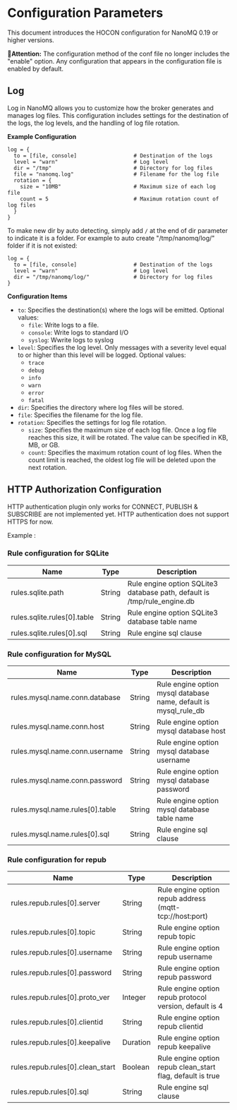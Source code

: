 # Configuration Parameters
This document introduces the HOCON configuration for NanoMQ 0.19 or higher versions. 

**📢Attention:** The configuration method of the conf file no longer includes the "enable" option. Any configuration that appears in the configuration file is enabled by default.



## Log

Log in NanoMQ allows you to customize how the broker generates and manages log files. This configuration includes settings for the destination of the logs, the log levels, and the handling of log file rotation.

**Example Configuration**

```hcl
log = {
  to = [file, console]                  # Destination of the logs
  level = "warn"                        # Log level
  dir = "/tmp"                          # Directory for log files
  file = "nanomq.log"                   # Filename for the log file
  rotation = {
    size = "10MB"                       # Maximum size of each log file
    count = 5                           # Maximum rotation count of log files
  }
}
```
To make new dir by auto detecting, simply add `/` at the end of dir parameter to indicate it is a folder.
For example to auto create "/tmp/nanomq/log/" folder if it is not existed:

```hcl
log = {
  to = [file, console]                  # Destination of the logs
  level = "warn"                        # Log level
  dir = "/tmp/nanomq/log/"              # Directory for log files
}
```

**Configuration Items**

- `to`: Specifies the destination(s) where the logs will be emitted. Optional values:
  - `file`: Write logs to a file.
  - `console`: Write logs to standard I/O
  - `syslog`: Wwrite logs to syslog
- `level`: Specifies the log level. Only messages with a severity level equal to or higher than this level will be logged. Optional values:
  - `trace`
  - `debug`
  - `info`
  - `warn`
  - `error`
  - `fatal`
- `dir`: Specifies the directory where log files will be stored.
- `file`: Specifies the filename for the log file.
- `rotation`: Specifies the settings for log file rotation.
  - `size`: Specifies the maximum size of each log file. Once a log file reaches this size, it will be rotated. The value can be specified in KB, MB, or GB.
  - `count`: Specifies the maximum rotation count of log files. When the count limit is reached, the oldest log file will be deleted upon the next rotation.



## HTTP Authorization Configuration

HTTP authentication plugin only works for CONNECT, PUBLISH & SUBSCRIBE are not implemented yet.
HTTP authentication does not support HTTPS for now.

Example :



### Rule configuration for SQLite

Name                         | Type   | Description
---------------------------- | ------ | ------------------------------------------------------------------------
rules.sqlite.path             | String | Rule engine option SQLite3 database path, default is /tmp/rule_engine.db
rules.sqlite.rules[0].table   | String | Rule engine option SQLite3 database table name
rules.sqlite.rules[0].sql     | String | Rule engine sql clause

### Rule configuration for MySQL

Name                                | Type   | Description
----------------------------------  | ------ | ----------------------------------------------------------------
rules.mysql.name.conn.database      | String | Rule engine option mysql database name, default is mysql_rule_db
rules.mysql.name.conn.host          | String | Rule engine option mysql database host
rules.mysql.name.conn.username      | String | Rule engine option mysql database username
rules.mysql.name.conn.password      | String | Rule engine option mysql database password
rules.mysql.name.rules[0].table     | String | Rule engine option mysql database table name
rules.mysql.name.rules[0].sql       | String | Rule engine sql clause

### Rule configuration for repub

Name                            | Type    | Description
------------------------------- | ------- | ----------------------------------------------------------
rules.repub.rules[0].server      | String  | Rule engine option repub address (mqtt-tcp://host:port)
rules.repub.rules[0].topic       | String  | Rule engine option repub topic
rules.repub.rules[0].username    | String  | Rule engine option repub username
rules.repub.rules[0].password    | String  | Rule engine option repub password
rules.repub.rules[0].proto_ver   | Integer | Rule engine option repub protocol version, default is 4
rules.repub.rules[0].clientid    | String  | Rule engine option repub clientid
rules.repub.rules[0].keepalive   | Duration| Rule engine option repub keepalive
rules.repub.rules[0].clean_start | Boolean | Rule engine option repub clean_start flag, default is true
rules.repub.rules[0].sql         | String  | Rule engine sql clause

